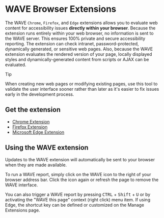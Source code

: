 # WAVE Browser Extensions

The WAVE `Chrome`, `Firefox`, and `Edge` extensions allows you to evaluate web content for accessibility issues **directly within your browser**. Because the extension runs entirely within your web browser, no information is sent to the WAVE server. This ensures 100% private and secure accessibility reporting. The extension can check intranet, password-protected, dynamically generated, or sensitive web pages. Also, because the WAVE extension evaluates the rendered version of your page, locally displayed styles and dynamically-generated content from scripts or AJAX can be evaluated.

> [!TIP]
> When creating new web pages or modifying existing pages, use this tool to validate the user interface sooner rather than later as it's easier to fix issues early in the development process.


## Get the extension

- [Chrome Extension](https://chromewebstore.google.com/detail/wave-evaluation-tool/jbbplnpkjmmeebjpijfedlgcdilocofh?pli=1)
- [Firefox Extension](https://addons.mozilla.org/en-US/firefox/addon/wave-accessibility-tool/)
- [Microsoft Edge Extension](https://microsoftedge.microsoft.com/addons/detail/wave-evaluation-tool/khapceneeednkiopkkbgkibbdoajpkoj)

## Using the WAVE extension

Updates to the WAVE extension will automatically be sent to your browser when they are made available.

To run a WAVE report, simply click on the WAVE icon to the right of your browser address bar. Click the icon again or refresh the page to remove the WAVE interface.

You can also trigger a WAVE report by pressing <kbd>CTRL</kbd> + <kbd>Shift</kbd> + <kbd>U</kbd>  or by activating the "WAVE this page" context (right click) menu item. If using Edge, the shortcut key can be defined or customized on the Manage Extensions page.


